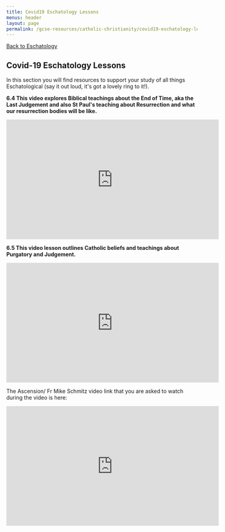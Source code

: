 ```yaml
---
title: Covid19 Eschatology Lessons
menus: header
layout: page
permalink: /gcse-resources/catholic-christianity/covid19-eschatology-lessons
---
```

[Back to Eschatology](/gcse-resources/catholic-christianity/eschatology)

## Covid-19 Eschatology Lessons
In this section you will find resources to support your study of all things Eschatological (say it out loud, it's got a lovely ring to it!).

<b>6.4 This video explores Biblical teachings about the End of Time, aka the Last Judgement and also St Paul's teaching about Resurrection and what our resurrection bodies will be like.</b>

<iframe width="560" height="315" src="https://www.youtube.com/embed/0PfvcfkGGIY" frameborder="0" allow="accelerometer; autoplay; encrypted-media; gyroscope; picture-in-picture" allowfullscreen></iframe>

<b>6.5 This video lesson outlines Catholic beliefs and teachings about Purgatory and Judgement.</b>

<iframe width="560" height="315" src="https://www.youtube.com/embed/HIQdfNQ0bbo" frameborder="0" allow="accelerometer; autoplay; encrypted-media; gyroscope; picture-in-picture" allowfullscreen></iframe>

The Ascension/ Fr Mike Schmitz video link that you are asked to watch during the video is here:

<iframe width="560" height="315" src="https://www.youtube.com/embed/GnwDDsN6ZfM" frameborder="0" allow="accelerometer; autoplay; encrypted-media; gyroscope; picture-in-picture" allowfullscreen></iframe>
